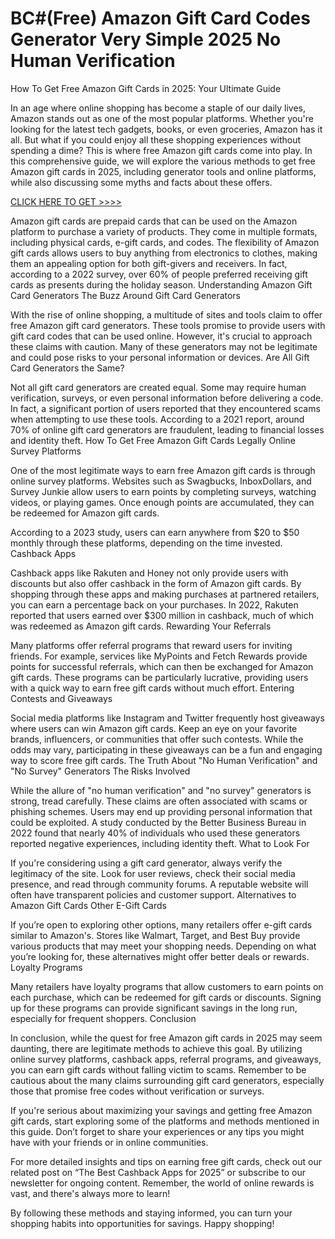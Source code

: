 # BC#(Free) Amazon Gift Card Codes Generator Very Simple 2025 No Human Verification

How To Get Free Amazon Gift Cards in 2025: Your Ultimate Guide

In an age where online shopping has become a staple of our daily lives, Amazon stands out as one of the most popular platforms. Whether you're looking for the latest tech gadgets, books, or even groceries, Amazon has it all. But what if you could enjoy all these shopping experiences without spending a dime? This is where free Amazon gift cards come into play. In this comprehensive guide, we will explore the various methods to get free Amazon gift cards in 2025, including generator tools and online platforms, while also discussing some myths and facts about these offers.


[CLICK HERE TO GET >>>> 
](https://appbitly.com/get-free-Gift-card)


Amazon gift cards are prepaid cards that can be used on the Amazon platform to purchase a variety of products. They come in multiple formats, including physical cards, e-gift cards, and codes. The flexibility of Amazon gift cards allows users to buy anything from electronics to clothes, making them an appealing option for both gift-givers and receivers. In fact, according to a 2022 survey, over 60% of people preferred receiving gift cards as presents during the holiday season. Understanding Amazon Gift Card Generators The Buzz Around Gift Card Generators

With the rise of online shopping, a multitude of sites and tools claim to offer free Amazon gift card generators. These tools promise to provide users with gift card codes that can be used online. However, it's crucial to approach these claims with caution. Many of these generators may not be legitimate and could pose risks to your personal information or devices. Are All Gift Card Generators the Same?

Not all gift card generators are created equal. Some may require human verification, surveys, or even personal information before delivering a code. In fact, a significant portion of users reported that they encountered scams when attempting to use these tools. According to a 2021 report, around 70% of online gift card generators are fraudulent, leading to financial losses and identity theft. How To Get Free Amazon Gift Cards Legally Online Survey Platforms

One of the most legitimate ways to earn free Amazon gift cards is through online survey platforms. Websites such as Swagbucks, InboxDollars, and Survey Junkie allow users to earn points by completing surveys, watching videos, or playing games. Once enough points are accumulated, they can be redeemed for Amazon gift cards.

According to a 2023 study, users can earn anywhere from $20 to $50 monthly through these platforms, depending on the time invested. Cashback Apps

Cashback apps like Rakuten and Honey not only provide users with discounts but also offer cashback in the form of Amazon gift cards. By shopping through these apps and making purchases at partnered retailers, you can earn a percentage back on your purchases. In 2022, Rakuten reported that users earned over $300 million in cashback, much of which was redeemed as Amazon gift cards. Rewarding Your Referrals

Many platforms offer referral programs that reward users for inviting friends. For example, services like MyPoints and Fetch Rewards provide points for successful referrals, which can then be exchanged for Amazon gift cards. These programs can be particularly lucrative, providing users with a quick way to earn free gift cards without much effort. Entering Contests and Giveaways

Social media platforms like Instagram and Twitter frequently host giveaways where users can win Amazon gift cards. Keep an eye on your favorite brands, influencers, or communities that offer such contests. While the odds may vary, participating in these giveaways can be a fun and engaging way to score free gift cards. The Truth About "No Human Verification" and "No Survey" Generators The Risks Involved

While the allure of "no human verification" and "no survey" generators is strong, tread carefully. These claims are often associated with scams or phishing schemes. Users may end up providing personal information that could be exploited. A study conducted by the Better Business Bureau in 2022 found that nearly 40% of individuals who used these generators reported negative experiences, including identity theft. What to Look For

If you're considering using a gift card generator, always verify the legitimacy of the site. Look for user reviews, check their social media presence, and read through community forums. A reputable website will often have transparent policies and customer support. Alternatives to Amazon Gift Cards Other E-Gift Cards

If you’re open to exploring other options, many retailers offer e-gift cards similar to Amazon's. Stores like Walmart, Target, and Best Buy provide various products that may meet your shopping needs. Depending on what you’re looking for, these alternatives might offer better deals or rewards. Loyalty Programs

Many retailers have loyalty programs that allow customers to earn points on each purchase, which can be redeemed for gift cards or discounts. Signing up for these programs can provide significant savings in the long run, especially for frequent shoppers. Conclusion

In conclusion, while the quest for free Amazon gift cards in 2025 may seem daunting, there are legitimate methods to achieve this goal. By utilizing online survey platforms, cashback apps, referral programs, and giveaways, you can earn gift cards without falling victim to scams. Remember to be cautious about the many claims surrounding gift card generators, especially those that promise free codes without verification or surveys.

If you're serious about maximizing your savings and getting free Amazon gift cards, start exploring some of the platforms and methods mentioned in this guide. Don’t forget to share your experiences or any tips you might have with your friends or in online communities.

For more detailed insights and tips on earning free gift cards, check out our related post on “The Best Cashback Apps for 2025” or subscribe to our newsletter for ongoing content. Remember, the world of online rewards is vast, and there's always more to learn!

By following these methods and staying informed, you can turn your shopping habits into opportunities for savings. Happy shopping! 
